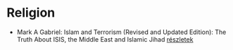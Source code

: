 # Religion

- Mark A Gabriel: Islam and Terrorism (Revised and Updated Edition): The Truth About ISIS, the Middle East and Islamic Jihad [részletek](_details/Mark%20A%20Gabriel.md#id_906)